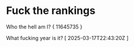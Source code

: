 # Fuck the rankings

Who the hell am I?
{ 11645735 }

What fucking year is it?
[ 2025-03-17T22:43:20Z ]
